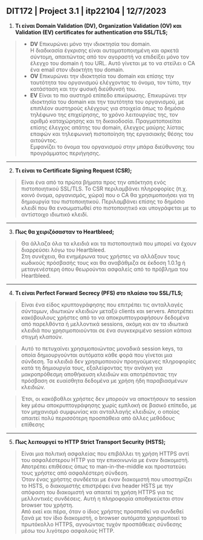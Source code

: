 ## DIT172 | Project 3.1 | itp22104 | 12/7/2023

1. **Τι είναι Domain Validation (DV), Organization Validation (OV) και Validation (EV) certificates for authentication στο SSL/TLS;**

> - **DV** Επικυρώνει μόνο την ιδιοκτησία του domain.  
Η διαδικασία έγκρισης είναι αυτοματοποιημένη και αρκετά σύντομη, απαιτώντας από τον αγοραστή να επιδείξει μόνο τον έλεγχο του domain ή του URL.  Αυτό γίνεται με το να στείλει ο CA ένα email στον ιδιοκτήτη του domain.
> - **OV** Επικυρώνει την ιδιοκτησία του domain και επίσης την ταυτότητα του οργανισμού ελέγχοντας το όνομα, τον τύπο, την κατάσταση και την φυσική διεύθυνσή του.
> - **EV** Είναι το πιο αυστηρό επίπεδο επικύρωσης. Επικυρώνει την ιδιοκτησία του domain και την ταυτότητα του οργανισμού, με επιπλέον αυστηρούς ελέγχους για στοιχεία όπως το δημόσιο τηλέφωνο της επιχείρησης, το χρόνο λειτουργίας της, τον αριθμό καταχώρησης και τη δικαιοδοσία. Πραγματοποιείται επίσης έλεγχος απάτης του domain, έλεγχος μαύρης λίστας επαφών και τηλεφωνική πιστοποίηση της εργασιακής θέσης του αιτούντος.  
Εμφανίζει το όνομα του οργανισμού στην μπάρα διεύθυνσης του προγράμματος περιήγησης.

---

2. **Τι είναι το Certificate Signing Request (CSR);**

> Είναι ένα από τα πρώτα βήματα προς την απόκτηση ενός πιστοποιητικού SSL/TLS. Το CSR περιλαμβάνει πληροφορίες (π.χ. κοινό όνομα, οργανισμός, χώρα) που ο CA θα χρησιμοποιήσει για τη δημιουργία του πιστοποιητικού. Περιλαμβάνει επίσης το δημόσιο κλειδί που θα ενσωματωθεί στο πιστοποιητικό και υπογράφεται με το αντίστοιχο ιδιωτικό κλειδί.
---

3. **Πως θα χειριζόσασταν το Heartbleed;**

> Θα άλλαζα όλα τα κλειδιά και τα πιστοποιητικά που μπορεί να έχουν διαρρεύσει λόγω του Heartbleed.  
Στη συνέχεια, θα ενημέρωνα τους χρήστες να αλλάξουν τους κωδικούς πρόσβασής τους και θα αναβάθμιζα σε έκδοση 1.0.1g ή μεταγενέστερη όπου θεωρούνται ασφαλείς από το πρόβλημα του Heartbleed.

---

4. **Τι είναι Perfect Forward Secrecy (PFS) στο πλαίσιο του SSL/TLS;**

> Είναι ένα είδος κρυπτογράφησης που επιτρέπει τις ανταλλαγές σύντομων, ιδιωτικών κλειδιών μεταξύ clients και servers. Αποτρέπει κακόβουλους χρήστες από το να αποκρυπτογραφήσουν δεδομένα από παρελθόντα ή μελλοντικά sessions, ακόμη και αν τα ιδιωτικά κλειδιά που χρησιμοποιούνται σε ένα συγκεκριμένο session κάποια στιγμή κλαπούν.

> Αυτό το πετυχαίνει χρησιμοποιώντας μοναδικά session keys, τα οποία δημιουργούνται αυτόματα κάθε φορά που γίνεται μια σύνδεση. Τα κλειδιά δεν χρησιμοποιούν προηγούμενες πληροφορίες κατά τη δημιουργία τους, εξαλείφοντας την ανάγκη για μακροπρόθεσμη αποθήκευση κλειδιών και αποτρέποντας την πρόσβαση σε ευαίσθητα δεδομένα με χρήση ήδη παραβιασμένων κλειδιών.

> Έτσι, οι κακόβοθλοι χρήστες δεν μπορούν να αποκτήσουν το session key μέσω αποκρυπτογράφησης χωρίς εμπλοκή σε βασικό επίπεδο, με τον μηχανισμό συμφωνίας και ανταλλαγής κλειδιών, ο οποίος απαιτεί πολύ περισσότερη προσπάθεια από άλλες μεθόδους επίθεσης

---

5. **Πως λειτουργεί το HTTP Strict Transport Security (HSTS);**

> Είναι μια πολιτική ασφαλείας που επιβάλλει τη χρήση HTTPS αντί του ασφαλέστερου HTTP για την επικοινωνία με έναν διακομιστή. Αποτρέπει επιθέσεις όπως το man-in-the-middle και προστατεύει τους χρήστες από ασφαλέστερη σύνδεση.  
Όταν ένας χρήστης συνδέεται με έναν διακομιστή που υποστηρίζει το HSTS, ο διακομιστής επιστρέφει ένα header HSTS με την απόφαση του διακομιστή να απαιτεί τη χρήση HTTPS για τις μελλοντικές συνδέσεις. Αυτή η πληροφορία αποθηκεύεται στον browser του χρήστη.  
Από εκεί και πέρα, όταν ο ίδιος χρήστης προσπαθεί να συνδεθεί ξανά με τον ίδιο διακομιστή, ο browser αυτόματα χρησιμοποιεί το πρωτόκολλο HTTPS, αγνοώντας τυχόν προσπάθειες σύνδεσης μέσω του λιγότερο ασφαλούς HTTP.